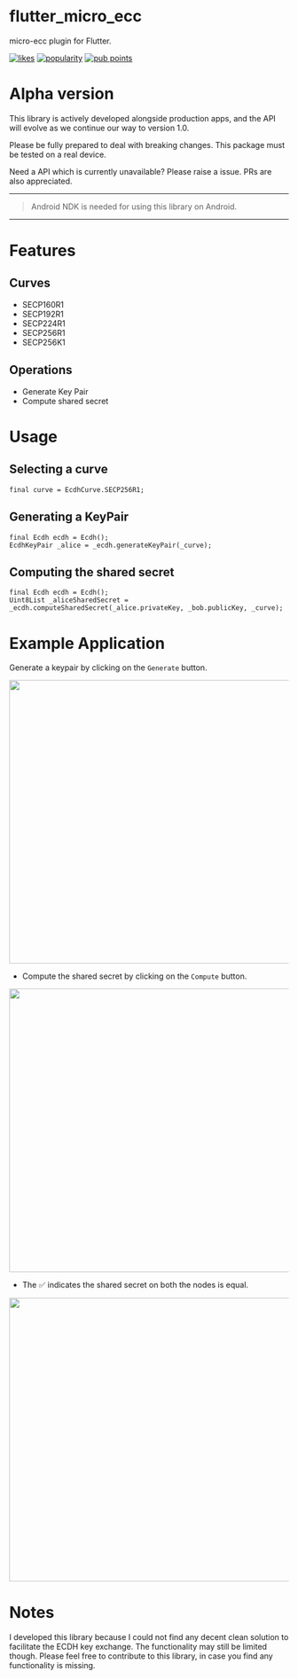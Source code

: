 # flutter_micro_ecc

micro-ecc plugin for Flutter.


[![likes](https://badges.bar/flutter_micro_ecc/likes)](https://pub.dev/packages/flutter_micro_ecc/score)
[![popularity](https://badges.bar/flutter_micro_ecc/popularity)](https://pub.dev/packages/flutter_micro_ecc/score)
[![pub points](https://badges.bar/flutter_micro_ecc/pub%20points)](https://pub.dev/packages/flutter_micro_ecc/score)


# Alpha version
This library is actively developed alongside production apps, and the API will evolve as we continue our way to version 1.0.

Please be fully prepared to deal with breaking changes. This package must be tested on a real device.

Need a API which is currently unavailable? Please raise a issue. PRs are also appreciated.


---

> Android NDK is needed for using this library on Android.

---

# Features

## Curves
- SECP160R1
- SECP192R1
- SECP224R1
- SECP256R1
- SECP256K1

## Operations
- Generate Key Pair
- Compute shared secret

# Usage

## Selecting a curve

```
final curve = EcdhCurve.SECP256R1;
```

## Generating a KeyPair

```
final Ecdh ecdh = Ecdh();
EcdhKeyPair _alice = _ecdh.generateKeyPair(_curve);
```


## Computing the shared secret

```
final Ecdh ecdh = Ecdh();
Uint8List _aliceSharedSecret = _ecdh.computeSharedSecret(_alice.privateKey, _bob.publicKey, _curve);
```

# Example Application


Generate a keypair by clicking on the `Generate` button.

<img src="./samples/Startup.png" width="512">


- Compute the shared secret by clicking on the `Compute` button.

<img src="./samples/GenerateKeyPair.png" width="512">


- The &#9989; indicates the shared secret on both the nodes is equal.

<img src="./samples/ComputeSharedSecret.png" width="512">

# Notes
I developed this library because I could not find any decent clean solution to facilitate the ECDH key exchange. The functionality may still be limited though. Please feel free to contribute to this library, in case you find any functionality is missing.
